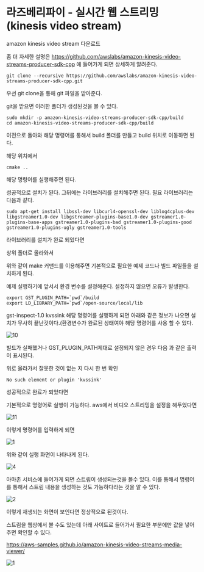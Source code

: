 # 라즈베리파이 - 실시간 웹 스트리밍(kinesis video stream)

amazon kinesis video stream 다운로드

좀 더 자세한 설명은 https://github.com/awslabs/amazon-kinesis-video-streams-producer-sdk-cpp 에 들어가게 되면 상세하게 알려준다.

    git clone --recursive https://github.com/awslabs/amazon-kinesis-video-streams-producer-sdk-cpp.git
    
우선 git clone을 통해 git 파일을 받아준다.

git을 받으면 이러한 폴더가 생성된것을 볼 수 있다.

    sudo mkdir -p amazon-kinesis-video-streams-producer-sdk-cpp/build
    cd amazon-kinesis-video-streams-producer-sdk-cpp/build
    
이전으로 돌아와 해당 명령어를 통해서 build  폴더를 만들고 build 위치로 이동하면 된다.

해당 위치에서 

    cmake ..

해당 명령어를 실행해주면 된다.

성공적으로 설치가 된다. 그뒤에는 라이브러리를 설치해주면 된다. 필요 라이브러리는 다음과 같다.


    sudo apt-get install libssl-dev libcurl4-openssl-dev liblog4cplus-dev libgstreamer1.0-dev libgstreamer-plugins-base1.0-dev gstreamer1.0-plugins-base-apps gstreamer1.0-plugins-bad gstreamer1.0-plugins-good gstreamer1.0-plugins-ugly gstreamer1.0-tools

라이브러리를 설치가 완료 되었다면

상위 폴더로 올라와서

위와 같이 make 커맨드를 이용해주면 기본적으로 필요한 예제 코드나 빌드 파일들을 설치하게 된다.

예제 실행하기에 앞서서 환경 변수를 설정해준다. 설정하지 않으면 오류가 발생한다.

    export GST_PLUGIN_PATH=`pwd`/build
    export LD_LIBRARY_PATH=`pwd`/open-source/local/lib

gst-inspect-1.0 kvssink 해당 명령어를 실행하게 되면 아래와 같은 정보가 나오면 설치가 무사히 끝난것이다.(환경변수가 완료된 상태여야 해당 명령어를 사용 할 수 있다.

![10](/uploads/96288084cdf9bf78cf800687735b1d5d/10.png)

빌드가 실패했거나 GST_PLUGIN_PATH제대로 설정되지 않은 경우 다음 과 같은 출력이 표시된다.

위로 올라가서 잘못한 것이 없는 지 다시 한 번 확인

    No such element or plugin 'kvssink'
    
성공적으로 완료가 되었다면

기본적으로 명령어로 실행이 가능하다. aws에서 비디오 스트리밍을 설정을 해두었다면

![11](/uploads/14f4b7b007ae52cf25dbcad46b2fc320/11.png)

이렇게 명령어를 입력하게 되면

![1](/uploads/c8030b83a78c315b11a87d525064e4eb/1.png)

위와 같이 실행 화면이 나타나게 된다.

![4](/uploads/bdf1ea82e052cfcd78d98eb7ab927d1f/4.png)

아마존 서비스에 들어가게 되면 스트림이 생성되는것을 볼수 있다. 이를 통해서 명령어를 통해서 스트림 내용을 생성하는 것도 가능하다라는 것을 알 수 있다.

![2](/uploads/d3879fa7a0f8afaf7edb8c06502b88d1/2.png)

이렇게 재생되는 화면이 보인다면 정상적으로 된것이다.

스트림을 웹상에서 볼 수도 있는데 아래 사이트로 들어가서 필요한 부분에만 값을 넣어주면 확인할 수 있다.

https://aws-samples.github.io/amazon-kinesis-video-streams-media-viewer/

![1](/uploads/2d2b21eada5050712c6746754ae039ab/1.png)


